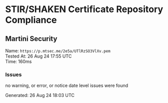 # STIR/SHAKEN Certificate Repository Compliance

## Martini Security

Name: `https://p.mtsec.me/2e5a/UTlRzSO3VlXv.pem`\
Tested At: 26 Aug 24 17:55 UTC\
Time: 160ms

### Issues

no warning, or error, or notice date level issues were found

Generated: 26 Aug 24 18:03 UTC